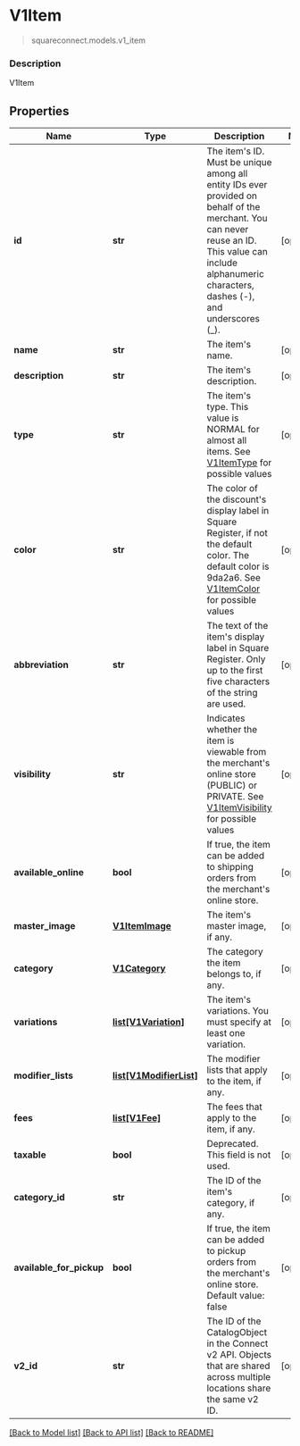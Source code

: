 # V1Item
> squareconnect.models.v1_item

### Description

V1Item

## Properties
Name | Type | Description | Notes
------------ | ------------- | ------------- | -------------
**id** | **str** | The item&#39;s ID. Must be unique among all entity IDs ever provided on behalf of the merchant. You can never reuse an ID. This value can include alphanumeric characters, dashes (-), and underscores (_). | [optional] 
**name** | **str** | The item&#39;s name. | [optional] 
**description** | **str** | The item&#39;s description. | [optional] 
**type** | **str** | The item&#39;s type. This value is NORMAL for almost all items. See [V1ItemType](#type-v1itemtype) for possible values | [optional] 
**color** | **str** | The color of the discount&#39;s display label in Square Register, if not the default color. The default color is 9da2a6. See [V1ItemColor](#type-v1itemcolor) for possible values | [optional] 
**abbreviation** | **str** | The text of the item&#39;s display label in Square Register. Only up to the first five characters of the string are used. | [optional] 
**visibility** | **str** | Indicates whether the item is viewable from the merchant&#39;s online store (PUBLIC) or PRIVATE. See [V1ItemVisibility](#type-v1itemvisibility) for possible values | [optional] 
**available_online** | **bool** | If true, the item can be added to shipping orders from the merchant&#39;s online store. | [optional] 
**master_image** | [**V1ItemImage**](V1ItemImage.md) | The item&#39;s master image, if any. | [optional] 
**category** | [**V1Category**](V1Category.md) | The category the item belongs to, if any. | [optional] 
**variations** | [**list[V1Variation]**](V1Variation.md) | The item&#39;s variations. You must specify at least one variation. | [optional] 
**modifier_lists** | [**list[V1ModifierList]**](V1ModifierList.md) | The modifier lists that apply to the item, if any. | [optional] 
**fees** | [**list[V1Fee]**](V1Fee.md) | The fees that apply to the item, if any. | [optional] 
**taxable** | **bool** | Deprecated. This field is not used. | [optional] 
**category_id** | **str** | The ID of the item&#39;s category, if any. | [optional] 
**available_for_pickup** | **bool** | If true, the item can be added to pickup orders from the merchant&#39;s online store. Default value: false | [optional] 
**v2_id** | **str** | The ID of the CatalogObject in the Connect v2 API. Objects that are shared across multiple locations share the same v2 ID. | [optional] 

[[Back to Model list]](../README.md#documentation-for-models) [[Back to API list]](../README.md#documentation-for-api-endpoints) [[Back to README]](../README.md)


